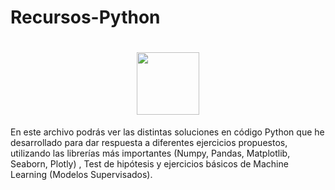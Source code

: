 # Recursos-Python

# <center><img src="https://upload.wikimedia.org/wikipedia/commons/thumb/c/c3/Python-logo-notext.svg/1869px-Python-logo-notext.svg.png" width="100" height="100"></center>



En este archivo podrás ver las distintas soluciones en código Python que he desarrollado para dar respuesta a diferentes ejercicios propuestos, utilizando las librerías más importantes (Numpy, Pandas, Matplotlib, Seaborn, Plotly) , Test de hipótesis y ejercicios básicos de Machine Learning (Modelos Supervisados).



